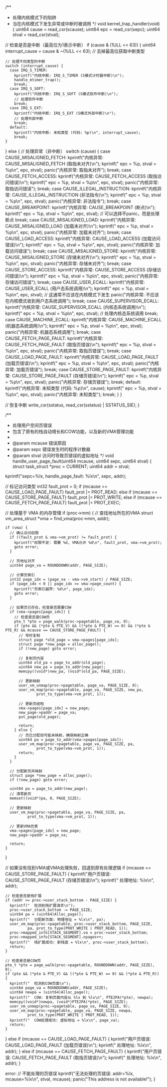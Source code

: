 /**
 * 处理内核模式下的陷阱
 * 当在内核模式下发生异常或中断时被调用
 */
void kernel_trap_handler(void) {
  uint64 cause = read_csr(scause);
  uint64 epc = read_csr(sepc);
  uint64 stval = read_csr(stval);
  
  // 检查是否是中断（最高位为1表示中断）
  if (cause & (1ULL << 63)) {
    uint64 interrupt_cause = cause & ~(1ULL << 63); // 去掉最高位获取中断类型
    
    // 处理不同类型的中断
    switch (interrupt_cause) {
      case IRQ_S_TIMER:
        kprintf("内核中断: IRQ_S_TIMER (S模式计时器中断)\n");
        handle_mtimer_trap();
        break;
      case IRQ_S_SOFT:
        kprintf("内核中断: IRQ_S_SOFT (S模式软件中断)\n");
        // 处理软件中断
        break;
      case IRQ_S_EXT:
        kprintf("内核中断: IRQ_S_EXT (S模式外部中断)\n");
        // 处理外部中断
        break;
      default:
        kprintf("内核中断: 未知类型 (代码: %p)\n", interrupt_cause);
        break;
    }
  } else {
    // 处理异常（非中断）
    switch (cause) {
      case CAUSE_MISALIGNED_FETCH:
        kprintf("内核异常: CAUSE_MISALIGNED_FETCH (取指未对齐)\n");
        kprintf("  epc = %p, stval = %p\n", epc, stval);
        panic("内核异常: 取指未对齐");
        break;
      case CAUSE_FETCH_ACCESS:
        kprintf("内核异常: CAUSE_FETCH_ACCESS (取指访问错误)\n");
        kprintf("  epc = %p, stval = %p\n", epc, stval);
        panic("内核异常: 取指访问错误");
        break;
      case CAUSE_ILLEGAL_INSTRUCTION:
        kprintf("内核异常: CAUSE_ILLEGAL_INSTRUCTION (非法指令)\n");
        kprintf("  epc = %p, stval = %p\n", epc, stval);
        panic("内核异常: 非法指令");
        break;
      case CAUSE_BREAKPOINT:
        kprintf("内核异常: CAUSE_BREAKPOINT (断点)\n");
        kprintf("  epc = %p, stval = %p\n", epc, stval);
        // 可以选择不panic，而是处理断点
        break;
      case CAUSE_MISALIGNED_LOAD:
        kprintf("内核异常: CAUSE_MISALIGNED_LOAD (加载未对齐)\n");
        kprintf("  epc = %p, stval = %p\n", epc, stval);
        panic("内核异常: 加载未对齐");
        break;
      case CAUSE_LOAD_ACCESS:
        kprintf("内核异常: CAUSE_LOAD_ACCESS (加载访问错误)\n");
        kprintf("  epc = %p, stval = %p\n", epc, stval);
        panic("内核异常: 加载访问错误");
        break;
      case CAUSE_MISALIGNED_STORE:
        kprintf("内核异常: CAUSE_MISALIGNED_STORE (存储未对齐)\n");
        kprintf("  epc = %p, stval = %p\n", epc, stval);
        panic("内核异常: 存储未对齐");
        break;
      case CAUSE_STORE_ACCESS:
        kprintf("内核异常: CAUSE_STORE_ACCESS (存储访问错误)\n");
        kprintf("  epc = %p, stval = %p\n", epc, stval);
        panic("内核异常: 存储访问错误");
        break;
      case CAUSE_USER_ECALL:
        kprintf("内核异常: CAUSE_USER_ECALL (用户态系统调用)\n");
        kprintf("  epc = %p, stval = %p\n", epc, stval);
        // 这通常不应该在内核模式下发生
        panic("内核异常: 不应该在内核模式收到用户态系统调用");
        break;
      case CAUSE_SUPERVISOR_ECALL:
        kprintf("内核异常: CAUSE_SUPERVISOR_ECALL (内核态系统调用)\n");
        kprintf("  epc = %p, stval = %p\n", epc, stval);
        // 处理内核态系统调用
        break;
      case CAUSE_MACHINE_ECALL:
        kprintf("内核异常: CAUSE_MACHINE_ECALL (机器态系统调用)\n");
        kprintf("  epc = %p, stval = %p\n", epc, stval);
        panic("内核异常: 机器态系统调用");
        break;
      case CAUSE_FETCH_PAGE_FAULT:
        kprintf("内核异常: CAUSE_FETCH_PAGE_FAULT (取指页错误)\n");
        kprintf("  epc = %p, stval = %p\n", epc, stval);
        panic("内核异常: 取指页错误");
        break;
      case CAUSE_LOAD_PAGE_FAULT:
        kprintf("内核异常: CAUSE_LOAD_PAGE_FAULT (加载页错误)\n");
        kprintf("  epc = %p, stval = %p\n", epc, stval);
        panic("内核异常: 加载页错误");
        break;
      case CAUSE_STORE_PAGE_FAULT:
        kprintf("内核异常: CAUSE_STORE_PAGE_FAULT (存储页错误)\n");
        kprintf("  epc = %p, stval = %p\n", epc, stval);
        panic("内核异常: 存储页错误");
        break;
      default:
        kprintf("内核异常: 未知类型 (代码: %p)\n", cause);
        kprintf("  epc = %p, stval = %p\n", epc, stval);
        panic("内核异常: 未知类型");
        break;
    }
  }

  // 恢复中断
  write_csr(sstatus, read_csr(sstatus) | SSTATUS_SIE);
}

/**
 * 处理用户空间页错误
 * 包含了原有的栈自动增长和COW功能，以及新的VMA管理功能
 * 
 * @param mcause 错误原因
 * @param sepc 错误发生时的程序计数器
 * @param stval 访问时导致页错误的虚拟地址
 */
void handle_user_page_fault(uint64 mcause, uint64 sepc, uint64 stval) {
  struct task_struct *proc = CURRENT;
  uint64 addr = stval;
  
  kprintf("sepc=%lx, handle_page_fault: %lx\n", sepc, addr);
  
  // 标记访问类型
  int32 fault_prot = 0;
  if (mcause == CAUSE_LOAD_PAGE_FAULT)
    fault_prot |= PROT_READ;
  else if (mcause == CAUSE_STORE_PAGE_FAULT)
    fault_prot |= PROT_WRITE;
  else if (mcause == CAUSE_FETCH_PAGE_FAULT)
    fault_prot |= PROT_EXEC;
  
  // 处理基于 VMA 的内存管理
  if (proc->mm) {
    // 查找地址所在的VMA
    struct vm_area_struct *vma = find_vma(proc->mm, addr);
    
    if (vma) {
      // 确认访问权限
      if ((fault_prot & vma->vm_prot) != fault_prot) {
        kprintf("权限不足: 需要 %d, VMA允许 %d\n", fault_prot, vma->vm_prot);
        goto error;
      }
      
      // 页地址对齐
      uint64 page_va = ROUNDDOWN(addr, PAGE_SIZE);
      
      // 计算页索引
      int32 page_idx = (page_va - vma->vm_start) / PAGE_SIZE;
      if (page_idx < 0 || page_idx >= vma->page_count) {
        kprintf("页索引越界: %d\n", page_idx);
        goto error;
      }
      
      // 如果页已存在，检查是否需要COW
      if (vma->pages[page_idx]) {
        // 检查是否是COW页
        pte_t *pte = page_walk(proc->pagetable, page_va, 0);
        if (pte && (*pte & PTE_V) && ((*pte & PTE_W) == 0) && (*pte & PTE_R) && mcause == CAUSE_STORE_PAGE_FAULT) {
          // 写时复制
          struct page *old_page = vma->pages[page_idx];
          struct page *new_page = alloc_page();
          if (!new_page) goto error;
          
          // 复制页内容
          uint64 old_pa = page_to_addr(old_page);
          uint64 new_pa = page_to_addr(new_page);
          memcpy((void*)new_pa, (void*)old_pa, PAGE_SIZE);
          
          // 更新映射
          user_vm_unmap(proc->pagetable, page_va, PAGE_SIZE, 0);
          user_vm_map(proc->pagetable, page_va, PAGE_SIZE, new_pa, 
                  prot_to_type(vma->vm_prot, 1));
          
          // 更新页结构
          vma->pages[page_idx] = new_page;
          new_page->paddr = page_va;
          put_page(old_page);
          
          return;
        } else {
          // 页已分配但可能未映射，确保映射正确
          uint64 pa = page_to_addr(vma->pages[page_idx]);
          user_vm_map(proc->pagetable, page_va, PAGE_SIZE, pa,
                  prot_to_type(vma->vm_prot, 1));
          return;
        }
      }
      
      // 分配新页并映射
      struct page *new_page = alloc_page();
      if (!new_page) goto error;
      
      uint64 pa = page_to_addr(new_page);
      // 清零新页
      memset((void*)pa, 0, PAGE_SIZE);
      
      // 更新映射
      user_vm_map(proc->pagetable, page_va, PAGE_SIZE, pa,
              prot_to_type(vma->vm_prot, 1));
      
      // 更新VMA页表
      vma->pages[page_idx] = new_page;
      new_page->paddr = page_va;
      
      return;
    }
  }
  
  // 如果没有找到VMA或VMA处理失败，回退到原有处理逻辑
  if (mcause == CAUSE_STORE_PAGE_FAULT) {
    kprintf("用户页错误: CAUSE_STORE_PAGE_FAULT (存储页错误)\n");
    kprintf("  处理地址: %lx\n", addr);
    
    // 检查是否是栈扩展
    if (addr >= proc->user_stack_bottom - PAGE_SIZE) {
      kprintf("  检测到栈扩展请求\n");
      proc->user_stack_bottom -= PAGE_SIZE;
      uint64 pa = (uint64)Alloc_page();
      kprintf("  分配新页面: 物理地址 = %lx\n", pa);
      user_vm_map(proc->pagetable, proc->user_stack_bottom, PAGE_SIZE,
              pa, prot_to_type(PROT_WRITE | PROT_READ, 1));
      proc->mapped_info[STACK_SEGMENT].va = proc->user_stack_bottom;
      proc->mapped_info[STACK_SEGMENT].npages++;
      kprintf("  栈扩展成功: 新栈底 = %lx\n", proc->user_stack_bottom);
      return;
    }
    
    // 检查是否是COW页
    pte_t *pte = page_walk(proc->pagetable, ROUNDDOWN(addr, PAGE_SIZE), 0);
    if (pte && (*pte & PTE_V) && ((*pte & PTE_W) == 0) && (*pte & PTE_R)) {
      kprintf("  检测到COW页面\n");
      uint64 page_va = ROUNDDOWN(addr, PAGE_SIZE);
      uint64 newpa = (uint64)Alloc_page();
      kprintf("  COW: 复制页面内容从 %lx 到 %lx\n", PTE2PA(*pte), newpa);
      memcpy((void*)newpa, (void*)PTE2PA(*pte), PAGE_SIZE);
      user_vm_unmap(proc->pagetable, page_va, PAGE_SIZE, 0);
      user_vm_map(proc->pagetable, page_va, PAGE_SIZE, newpa, 
              prot_to_type(PROT_WRITE | PROT_READ, 1));
      kprintf("  COW处理成功: 虚拟地址 = %lx\n", page_va);
      return;
    }
  } else if (mcause == CAUSE_LOAD_PAGE_FAULT) {
    kprintf("用户页错误: CAUSE_LOAD_PAGE_FAULT (加载页错误)\n");
    kprintf("  处理地址: %lx\n", addr);
  } else if (mcause == CAUSE_FETCH_PAGE_FAULT) {
    kprintf("用户页错误: CAUSE_FETCH_PAGE_FAULT (取指页错误)\n");
    kprintf("  处理地址: %lx\n", addr);
  }
  
error:
  // 不能处理的页错误
  kprintf("无法处理的页错误: addr=%lx, mcause=%lx\n", stval, mcause);
  panic("This address is not available!");
}